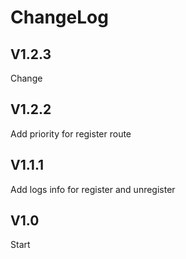 # ChangeLog

## V1.2.3
Change 

## V1.2.2
Add priority for register route

## V1.1.1
Add logs info for register and unregister

## V1.0
Start
